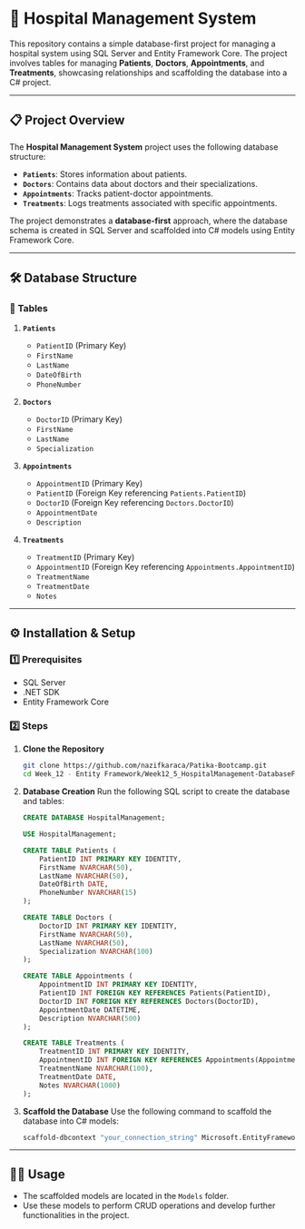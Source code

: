 # 🏥 Hospital Management System

This repository contains a simple database-first project for managing a hospital system using SQL Server and Entity Framework Core. The project involves tables for managing **Patients**, **Doctors**, **Appointments**, and **Treatments**, showcasing relationships and scaffolding the database into a C# project.

---

## 📋 Project Overview

The **Hospital Management System** project uses the following database structure:

- **`Patients`**: Stores information about patients.
- **`Doctors`**: Contains data about doctors and their specializations.
- **`Appointments`**: Tracks patient-doctor appointments.
- **`Treatments`**: Logs treatments associated with specific appointments.

The project demonstrates a **database-first** approach, where the database schema is created in SQL Server and scaffolded into C# models using Entity Framework Core.

---

## 🛠️ Database Structure

### 📂 Tables

1. **`Patients`**
   - `PatientID` (Primary Key)
   - `FirstName`
   - `LastName`
   - `DateOfBirth`
   - `PhoneNumber`

2. **`Doctors`**
   - `DoctorID` (Primary Key)
   - `FirstName`
   - `LastName`
   - `Specialization`

3. **`Appointments`**
   - `AppointmentID` (Primary Key)
   - `PatientID` (Foreign Key referencing `Patients.PatientID`)
   - `DoctorID` (Foreign Key referencing `Doctors.DoctorID`)
   - `AppointmentDate`
   - `Description`

4. **`Treatments`**
   - `TreatmentID` (Primary Key)
   - `AppointmentID` (Foreign Key referencing `Appointments.AppointmentID`)
   - `TreatmentName`
   - `TreatmentDate`
   - `Notes`

---

## ⚙️ Installation & Setup

### 1️⃣ Prerequisites
- SQL Server
- .NET SDK
- Entity Framework Core

### 2️⃣ Steps
1. **Clone the Repository**
   ```bash
   git clone https://github.com/nazifkaraca/Patika-Bootcamp.git
   cd Week_12 - Entity Framework/Week12_5_HospitalManagement-DatabaseFirst
   ```

2. **Database Creation**
   Run the following SQL script to create the database and tables:
   ```sql
   CREATE DATABASE HospitalManagement;

   USE HospitalManagement;

   CREATE TABLE Patients (
       PatientID INT PRIMARY KEY IDENTITY,
       FirstName NVARCHAR(50),
       LastName NVARCHAR(50),
       DateOfBirth DATE,
       PhoneNumber NVARCHAR(15)
   );

   CREATE TABLE Doctors (
       DoctorID INT PRIMARY KEY IDENTITY,
       FirstName NVARCHAR(50),
       LastName NVARCHAR(50),
       Specialization NVARCHAR(100)
   );

   CREATE TABLE Appointments (
       AppointmentID INT PRIMARY KEY IDENTITY,
       PatientID INT FOREIGN KEY REFERENCES Patients(PatientID),
       DoctorID INT FOREIGN KEY REFERENCES Doctors(DoctorID),
       AppointmentDate DATETIME,
       Description NVARCHAR(500)
   );

   CREATE TABLE Treatments (
       TreatmentID INT PRIMARY KEY IDENTITY,
       AppointmentID INT FOREIGN KEY REFERENCES Appointments(AppointmentID),
       TreatmentName NVARCHAR(100),
       TreatmentDate DATE,
       Notes NVARCHAR(1000)
   );
   ```

3. **Scaffold the Database**
   Use the following command to scaffold the database into C# models:
   ```bash
   scaffold-dbcontext "your_connection_string" Microsoft.EntityFrameworkCore.SqlServer -OutputDir Models
   ```

---

## 🧑‍💻 Usage

- The scaffolded models are located in the `Models` folder.
- Use these models to perform CRUD operations and develop further functionalities in the project.

